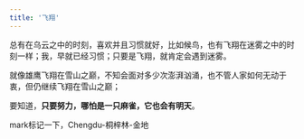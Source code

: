 ```yaml
---
title: '飞翔'
---
```

 
总有在乌云之中的时刻，喜欢并且习惯就好，比如候鸟，也有飞翔在迷雾之中的时刻一样；我，早就已经习惯；只要是飞翔，就肯定会遇到迷雾。  

就像雄鹰飞翔在雪山之巅，不知会面对多少次澎湃汹涌，也不管人家如何无动于衷，但仍继续飞翔在雪山之巅；  

要知道，__只要努力，哪怕是一只麻雀，它也会有明天__。


mark标记一下，Chengdu-桐梓林-金地